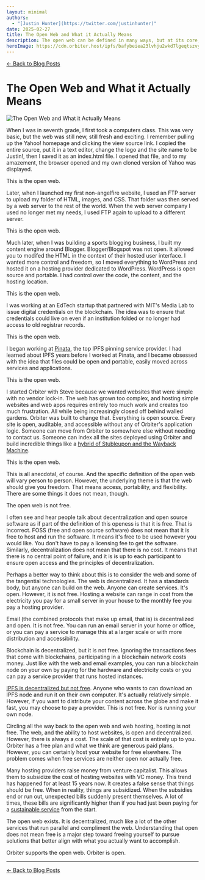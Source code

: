 ```yaml
---
layout: minimal
authors:
  - "[Justin Hunter](https://twitter.com/justinhunter)"
date: 2025-02-27
title: The Open Web and What it Actually Means
description: The open web can be defined in many ways, but at its core, it's about being accessible, portable, and flexible.
heroImage: https://cdn.orbiter.host/ipfs/bafybeiea23lvhju2wkd7lgeqtszvynm66kveumu56b5nfit2d3ymy3bwsm?img-w=800
---
```


[← Back to Blog Posts](/blog)

# The Open Web and What it Actually Means

![The Open Web and What it Actually Means](https://cdn.orbiter.host/ipfs/bafybeiea23lvhju2wkd7lgeqtszvynm66kveumu56b5nfit2d3ymy3bwsm?img-w=800)

When I was in seventh grade, I first took a computers class. This was very basic, but the web was still new, still fresh and exciting. I remember pulling up the Yahoo! homepage and clicking the view source link. I copied the entire source, put it in a text editor, change the logo and the site name to be Justin!, then I saved it as an index.html file. I opened that file, and to my amazement, the browser opened and my own cloned version of Yahoo was displayed.

This is the open web.

Later, when I launched my first non-angelfire website, I used an FTP server to upload my folder of HTML, images, and CSS. That folder was then served by a web server to the rest of the world. When the web server company I used no longer met my needs, I used FTP again to upload to a different server.

This is the open web.

Much later, when I was building a sports blogging business, I built my content engine around Blogger. Blogger/Blogspot was not open. It allowed you to modifed the HTML in the context of their hosted user interface. I wanted more control and freedom, so I moved everything to WordPress and hosted it on a hosting provider dedicated to WordPress. WordPress is open source and portable. I had control over the code, the content, and the hosting location.

This is the open web.

I was working at an EdTech startup that partnered with MIT's Media Lab to issue digital credentials on the blockchain. The idea was to ensure that credentials could live on even if an institution folded or no longer had access to old registrar records.

This is the open web.

I began working at [Pinata](https://pinata.cloud), the top IPFS pinning service provider. I had learned about IPFS years before I worked at Pinata, and I became obsessed with the idea that files could be open and portable, easily moved across services and applications.

This is the open web.

I started Orbiter with Steve because we wanted websites that were simple with no vendor lock-in. The web has grown too complex, and hosting simple websites and web apps requires entirely too much work and creates too much frustration. All while being increasingly closed off behind walled gardens. Orbiter was built to change that. Everything is open source. Every site is open, auditable, and accessible without any of Orbiter's application logic. Someone can move from Orbiter to somewhere else without needing to contact us. Someone can index all the sites deployed using Orbiter and build incredible things like a [hybrid of Stubleupon and the Wayback Machine](https://orbz.fun).

This is the open web.

This is all anecdotal, of course. And the specific definition of the open web will vary person to person. However, the underlying theme is that the web should give you freedom. That means access, portability, and flexibility. There are some things it does not mean, though.

The open web is not free.

I often see and hear people talk about decentralization and open source software as if part of the definition of this openess is that it is free. That is incorrect. FOSS (free and open source software) does not mean that it is free to host and run the software. It means it's free to be used however you would like. You don't have to pay a licensing fee to get the software. Similarly, decentralization does not mean that there is no cost. It means that there is no central point of failure, and it is is up to each participant to ensure open access and the principles of decentralization.

Perhaps a better way to think about this is to consider the web and some of the tangential technologies. The web is decentralized. It has a standards body, but anyone can build on the web. Anyone can create services. It's open. However, it is not free. Hosting a website can range in cost from the electricity you pay for a small server in your house to the monthly fee you pay a hosting provider.

Email (the combined protocols that make up email, that is) is decentralized and open. It is not free. You can run an email server in your home or office, or you can pay a service to manage this at a larger scale or with more distribution and accessibility.

Blockchain is decentralized, but it is not free. Ignoring the transactions fees that come with blockchains, participating in a blockchain network costs money. Just like with the web and email examples, you can run a blockchain node on your own by paying for the hardware and electricity costs or you can pay a service provider that runs hosted instances.

[IPFS is decentralized but not free](https://pinata.cloud/blog/is-ipfs-free/). Anyone who wants to can download an IPFS node and run it on their own computer. It's actually relatively simple. However, if you want to distribute your content across the globe and make it fast, you may choose to pay a provider. This is not free. Nor is running your own node.

Circling all the way back to the open web and web hosting, hosting is not free. The web, and the ability to host websites, is open and decentralized. However, there is always a cost. The scale of that cost is entirely up to you. Orbiter has a free plan and what we think are generous paid plans. However, you can certainly host your website for free elsewhere. The problem comes when free services are neither open nor actually free.

Many hosting providers raise money from venture capitalist. This allows them to subsidize the cost of hosting websites with VC money. This trend has happened for at least 15 years now. It creates a false sense that things should be free. When in reality, things are subsidized. When the subsidies end or run out, unexpected bills suddenly present themselves. A lot of times, these bills are significantly higher than if you had just been paying for a [sustainable service](https://orbiter.host/blog/expect-businesses-to-be-sustainable) from the start.

The open web exists. It is decentralized, much like a lot of the other services that run parallel and compliment the web. Understanding that open does not mean free is a major step toward freeing yourself to pursue solutions that better align with what you actually want to accomplish.

Orbiter supports the open web. Orbiter is open.

---

[← Back to Blog Posts](/blog)
